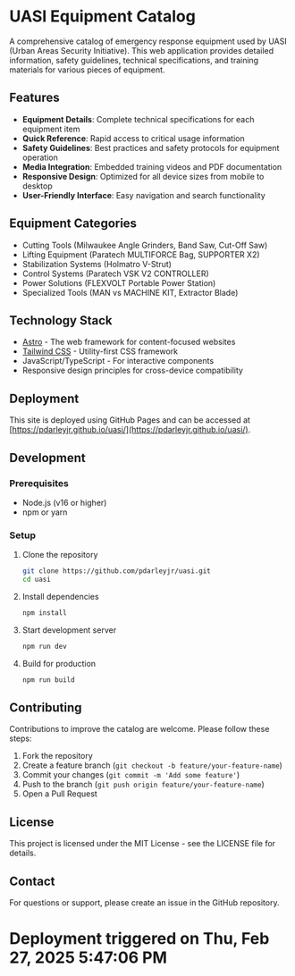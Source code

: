 # UASI Equipment Catalog

A comprehensive catalog of emergency response equipment used by UASI (Urban Areas Security Initiative). This web application provides detailed information, safety guidelines, technical specifications, and training materials for various pieces of equipment.

## Features

- **Equipment Details**: Complete technical specifications for each equipment item
- **Quick Reference**: Rapid access to critical usage information
- **Safety Guidelines**: Best practices and safety protocols for equipment operation
- **Media Integration**: Embedded training videos and PDF documentation
- **Responsive Design**: Optimized for all device sizes from mobile to desktop
- **User-Friendly Interface**: Easy navigation and search functionality

## Equipment Categories

- Cutting Tools (Milwaukee Angle Grinders, Band Saw, Cut-Off Saw)
- Lifting Equipment (Paratech MULTIFORCE Bag, SUPPORTER X2)
- Stabilization Systems (Holmatro V-Strut)
- Control Systems (Paratech VSK V2 CONTROLLER)
- Power Solutions (FLEXVOLT Portable Power Station)
- Specialized Tools (MAN vs MACHINE KIT, Extractor Blade)

## Technology Stack

- [Astro](https://astro.build/) - The web framework for content-focused websites
- [Tailwind CSS](https://tailwindcss.com/) - Utility-first CSS framework
- JavaScript/TypeScript - For interactive components
- Responsive design principles for cross-device compatibility

## Deployment

This site is deployed using GitHub Pages and can be accessed at [https://pdarleyjr.github.io/uasi/](https://pdarleyjr.github.io/uasi/).

## Development

### Prerequisites

- Node.js (v16 or higher)
- npm or yarn

### Setup

1. Clone the repository
   ```bash
   git clone https://github.com/pdarleyjr/uasi.git
   cd uasi
   ```

2. Install dependencies
   ```bash
   npm install
   ```

3. Start development server
   ```bash
   npm run dev
   ```

4. Build for production
   ```bash
   npm run build
   ```

## Contributing

Contributions to improve the catalog are welcome. Please follow these steps:

1. Fork the repository
2. Create a feature branch (`git checkout -b feature/your-feature-name`)
3. Commit your changes (`git commit -m 'Add some feature'`)
4. Push to the branch (`git push origin feature/your-feature-name`)
5. Open a Pull Request

## License

This project is licensed under the MIT License - see the LICENSE file for details.

## Contact

For questions or support, please create an issue in the GitHub repository.
# Deployment triggered on Thu, Feb 27, 2025  5:47:06 PM
